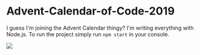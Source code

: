 # Advent-Calendar-of-Code-2019

I guess I'm joining the Advent Calendar thingy? I'm writing everything with Node.js. To run the project simply run `npm start` in your console.

[![](https://github.com/alstol/Advent-Calendar-of-Code-2019/workflows/Run%20Exercises/badge.svg)](https://github.com/alstol/Advent-Calendar-of-Code-2019/actions)
